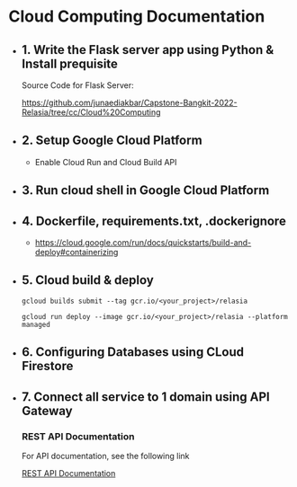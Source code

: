# Cloud Computing Documentation

- ## 1. Write the Flask server app using Python & Install prequisite

  Source Code for Flask Server:

  https://github.com/junaediakbar/Capstone-Bangkit-2022-Relasia/tree/cc/Cloud%20Computing

- ## 2. Setup Google Cloud Platform

  - Enable Cloud Run and Cloud Build API

- ## 3. Run cloud shell in Google Cloud Platform

- ## 4. Dockerfile, requirements.txt, .dockerignore

  - https://cloud.google.com/run/docs/quickstarts/build-and-deploy#containerizing

- ## 5. Cloud build & deploy

  ```
  gcloud builds submit --tag gcr.io/<your_project>/relasia
  ```

  ```
  gcloud run deploy --image gcr.io/<your_project>/relasia --platform managed
  ```

- ## 6. Configuring Databases using CLoud Firestore

- ## 7. Connect all service to 1 domain using API Gateway

  ### REST API Documentation

  For API documentation, see the following link

  <a href="https://github.com/junaediakbar/Capstone-Bangkit-2022-Relasia/tree/cc/Cloud%20Computing/api">REST API Documentation
